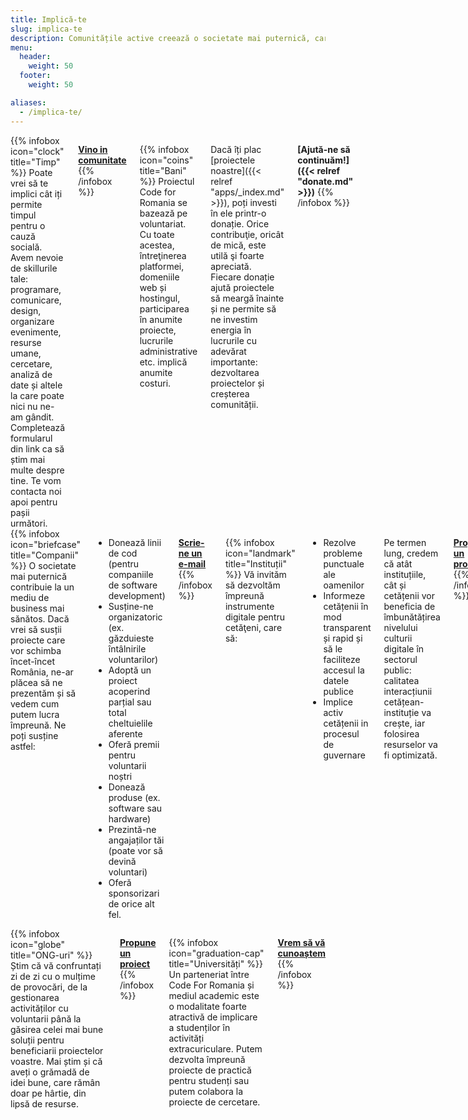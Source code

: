 ```yaml
---
title: Implică-te
slug: implica-te
description: Comunitățile active creează o societate mai puternică, care se poate dezvolta mai repede și mai eficient. Pe termen lung, ele pot duce la o Românie mai bună, în care am vrea cu toții să trăim. Dacă vrei să contribui și tu, vino alături de noi. Câteva ore din timpul tău, know-how sau o donație oricât de mică, toate ne pot ajuta.
menu: 
  header:
    weight: 50
  footer:
    weight: 50

aliases:
  - /implica-te/
---
```


<div class="columns">
{{% infobox icon="clock" title="Timp" %}}
  Poate vrei să te implici cât iți permite timpul pentru o cauză socială. Avem nevoie de skillurile tale: programare, comunicare, design, organizare evenimente, resurse umane, cercetare, analiză de date și altele la care poate nici nu ne-am gândit. Completează formularul din link ca să știm mai multe despre tine. Te vom contacta noi apoi pentru pașii următori.

  **[Vino in comunitate](https://docs.google.com/forms/d/e/1FAIpQLScIswVt_b-xTjYtr1WX4GhE5HTa_v5znJJAlOi3Y8JmJ7NqJA/viewform)**
{{% /infobox %}}

{{% infobox icon="coins" title="Bani" %}}
  Proiectul Code for Romania se bazează pe voluntariat. Cu toate acestea, întreţinerea platformei, domeniile web și hostingul, participarea în anumite proiecte, lucrurile administrative etc. implică anumite costuri.

  Dacă îți plac [proiectele noastre]({{< relref "apps/_index.md" >}}), poți investi în ele printr-o donație. Orice contribuţie, oricât de mică, este utilă şi foarte apreciată. Fiecare donație ajută proiectele să meargă înainte și ne permite să ne investim energia în lucrurile cu adevărat importante: dezvoltarea proiectelor și creșterea comunității.

  **[Ajută-ne să continuăm!]({{< relref "donate.md" >}})**
{{% /infobox %}}
</div>

<div class="columns">
{{% infobox icon="briefcase" title="Companii" %}}
  O societate mai puternică contribuie la un mediu de business mai sănătos. Dacă vrei să susții proiecte care vor schimba încet-încet România, ne-ar plăcea să ne prezentăm și să vedem cum putem lucra împreună. Ne poți susține astfel:

  - Donează linii de cod (pentru companiile de software development)
  - Susține-ne organizatoric (ex. găzduieste întâlnirile voluntarilor)
  - Adoptă un proiect acoperind parțial sau total cheltuielile aferente
  - Oferă premii pentru voluntarii noștri
  - Donează produse (ex. software sau hardware)
  - Prezintă-ne angajaților tăi (poate vor să devină voluntari)
  - Oferă sponsorizari de orice alt fel.

  **[Scrie-ne un e-mail](mailto:parteneriate@code4.ro)**
{{% /infobox %}}

{{% infobox icon="landmark" title="Instituții" %}}
  Vă invităm să dezvoltăm împreună instrumente digitale pentru cetăţeni, care să:

  - Rezolve probleme punctuale ale oamenilor
  - Informeze cetățenii în mod transparent și rapid și să le faciliteze accesul la datele publice
  - Implice activ cetățenii in procesul de guvernare
  
  Pe termen lung, credem că atât instituțiile, cât și cetățenii vor beneficia de îmbunătățirea nivelului culturii digitale în sectorul public: calitatea interacțiunii cetățean-instituție va crește, iar folosirea resurselor va fi optimizată.

  **[Propune un proiect](https://cetetine.ro/)**
{{% /infobox %}}
</div>

<div class="columns">
{{% infobox icon="globe" title="ONG-uri" %}}
  Știm că vă confruntați zi de zi cu o mulțime de provocări, de la gestionarea activităților cu voluntarii până la găsirea celei mai bune soluții pentru beneficiarii proiectelor voastre. Mai știm și că aveți o grămadă de idei bune, care rămân doar pe hârtie, din lipsă de resurse.

  **[Propune un proiect](https://cetetine.ro/)**
{{% /infobox %}}

{{% infobox icon="graduation-cap" title="Universități" %}}
  Un parteneriat între Code For Romania și mediul academic este o modalitate foarte atractivă de implicare a studenților în activități extracuriculare. Putem dezvolta împreună proiecte de practică pentru studenți sau putem colabora la proiecte de cercetare.

  **[Vrem să vă cunoaștem](mailto:parteneriate@code4.ro)**
{{% /infobox %}}
</div>
